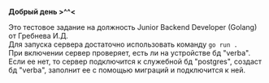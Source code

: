 **Добрый день >^^<**

Это тестовое задание на должность Junior Backend Developer (Golang) от Гребнева И.Д.  
Для запуска сервера достаточно использовать команду `go run .`  
При включении сервер проверяет, есть ли на устройстве бд "verba". Если ее нет, то сервер подключится к служебной бд "postgres", создаст бд "verba", заполнит ее с помощью миграций и подключится к ней.